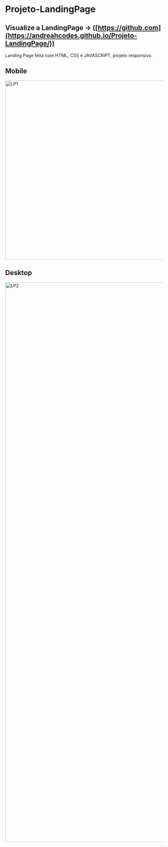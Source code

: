 # Projeto-LandingPage
## Visualize a LandingPage  -> ([https://github.com](https://andreahcodes.github.io/Projeto-LandingPage/))
 Landing Page feita com HTML, CSS e JAVASCRIPT, projeto responsivo.
## Mobile

<img width="572" alt="LP1" src="https://github.com/andreahcodes/Projeto-LandingPage/assets/112190511/a74a41dd-f48f-4954-822b-0f8b31786b40">

## Desktop

<img width="1787" alt="LP2" src="https://github.com/andreahcodes/Projeto-LandingPage/assets/112190511/01a62440-27eb-4cbb-ac7f-29cf6914fb3b">


